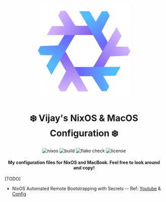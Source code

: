 <div align="center"><img src="https://raw.githubusercontent.com/TheMaxMur/NixOS-Configuration/master/assets/nixos-logo.png" width="300px"></div>
<h1 align="center">❄️ Vijay's NixOS & MacOS Configuration ❄️</h1>

<div align="center">

![nixos](https://img.shields.io/badge/NixOS-unstable-blue.svg?style=flat&logo=nixos&logoColor=CAD3F5&colorA=24273A&colorB=8aadf4)
![build](https://img.shields.io/github/actions/workflow/status/vijayakumarravi/nix-config/daily-build.yaml?style=flat&logo=nixos&logoColor=CAD3F5&colorA=24273A&colorB=4bdba4)
![flake check](https://img.shields.io/static/v1?label=Nix%20Flake&message=Check&style=flat&logo=nixos&colorA=24273A&colorB=9173ff&logoColor=CAD3F5)
![license](https://img.shields.io/static/v1.svg?style=flat&label=License&message=Unlicense&colorA=24273A&colorB=91d7e3&logo=unlicense&logoColor=91d7e3&)

</div>

<h4 align="center">My configuration files for NixOS and MacBook. Feel free to look around and copy!</h4>


[TODO]

- NixOS Automated Remote Bootstrapping with Secrets -- Ref: [Youtube](https://www.youtube.com/watch?v=4snnV3hdz7g&t=0s) & [Config](https://github.com/EmergentMind/nix-config/blob/dev/scripts/bootstrap-nixos.sh)
